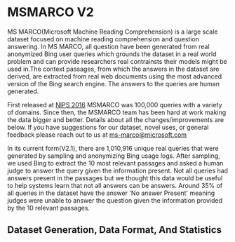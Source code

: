 # MSMARCO V2

MS MARCO(Microsoft Machine Reading Comprehension) is a large scale dataset focused on machine reading comprehension and question answering. In MS MARCO, all question have been generated from real anonymized Bing user queries which grounds the dataset in a real world problem and can provide researchers real contrainsts their models might be used in.The context passages, from which the answers in the dataset are derived, are extracted from real web documents using the most advanced version of the Bing search engine. The answers to the queries are human generated.

First released at [NIPS 2016](https://arxiv.org/pdf/1611.09268v2.pdf) MSMARCO was 100,000 queries with a variety of domains. Since then, the MSMARCO team has been hard at work making the data bigger and better. Details about all the changes/improvements are below. If you have suggestions for our dataset, novel uses, or general feedback please reach out to us at ms-marco@microsoft.com

In its current form(V2.1), there are 1,010,916 unique real queries that were generated by sampling and anonymizing Bing usage logs. After sampling, we used Bing to extract the 10 most relevant passages and asked a human judge to answer the query given the information present. Not all queries had answers present in the passages but we thought this data would be useful to help systems learn that not all answers can be answers.  Around 35% of all queries in the dataset have the answer 'No answer Present' meaning judges were unable to answer the question given the information provided by the 10 relevant passages.


## Dataset Generation, Data Format, And Statistics
